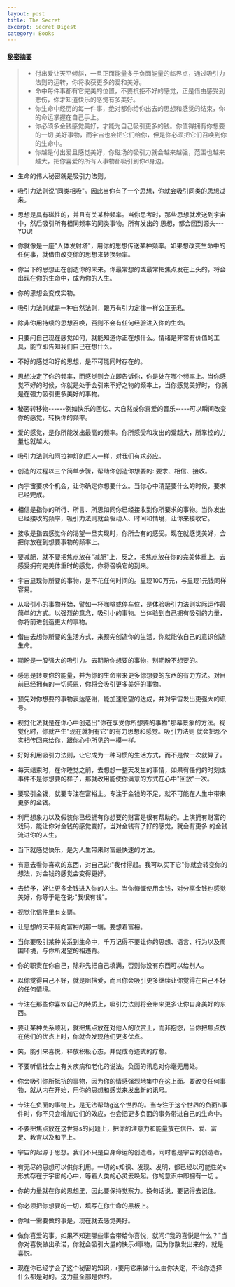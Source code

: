 ```yaml
---
layout: post
title: The Secret
excerpt: Secret Digest
category: Books
---
```


#### [秘密摘要](http://www.thesecret.tv/)

> - 付出爱让天平倾斜，一旦正面能量多于负面能量的临界点，通过吸引力法则的运转，你将收获更多的爱和美好。
> - 命中每件事都有它完美的位置，不要抗拒不好的感觉，正是借由感受到悲伤，你才知道快乐的感觉有多美好。
> - 你生命中经历的每一件事，绝对都你给你出去的思想和感觉的结束，你的命运掌握在自己手上。
> - 你必须多金钱感觉美好，才能为自己吸引更多的钱。你值得拥有你想要的一切 美好事物，而宇宙也会把它们给你，但是你必须把它们召唤到你的生命中。
> - 你越是付出爱且感觉美好，你磁场的吸引力就会越来越强，范围也越来越大，把你喜爱的所有人事物都吸引到你d身边。


- 生命的伟大秘密就是吸引力法则。
- 吸引力法则说"同类相吸"。因此当你有了一个思想，你就会吸引同类的思想过来。
- 思想是具有磁性的，并且有关某种频率。当你思考时，那些思想就发送到宇宙中，然后吸引所有相同频率的同类事物。所有发出的
  思想，都会回到源头---YOU!
- 你就像是一座"人体发射塔"，用你的思想传送某种频率。如果想改变生命中的任何事，就借由改变你的思想来转换频率。
- 你当下的思想正在创造你的未来。你最常想的或最常把焦点发在上头的，将会出现在你的生命中，成为你的人生。
- 你的思想会变成实物。
  
- 吸引力法则就是一种自然法则，跟万有引力定律一样公正无私。
- 除非你用持续的思想召唤，否则不会有任何经验进入你的生命。
- 只要问自己现在感觉如何，就能知道你正在想什么。情绪是非常有价值的工具，能立即告知我们自己在想什么。
- 不好的感觉和好的思想，是不可能同时存在的。
- 思想决定了你的频率，而感觉则会立即告诉你，你是处在哪个频率上。当你感觉不好的时候，你就是处于会引来不好之物的频率上，当你感觉美好时，
  你就是在强力吸引更多美好的事物。
- 秘密转移物------例如快乐的回忆、大自然或你喜爱的音乐-----可以瞬间改变你的感觉，转换你的频率。
- 爱的感觉，是你所能发出最高的频率。你所感受和发出的爱越大，所掌控的力量也就越大。

- 吸引力法则和阿拉神灯的巨人一样，对我们有求必应。
- 创造的过程以三个简单步骤，帮助你创造你想要的: 要求、相信、接收。
- 向宇宙要求个机会，让你确定你想要什么。当你心中清楚要什么的时候，要求已经完成。
- 相信是指你的所行、所言、所思如同你已经接收到你所要求的事物。当你发出已经接收的频率，吸引力法则就会驱动人、时间和情境，让你来接收它。
- 接收是指去感觉你的渴望一旦实现时，你所会有的感受。现在就感觉美好，会把你放在到想要事物的频率上。
- 要减肥，就不要把焦点放在"减肥"上，反之，把焦点放在你的完美体重上。去感受拥有完美体重时的感觉，你将召唤它的到来。
- 宇宙显现你所要的事物，是不花任何时间的。显现100万元，与显现1元钱同样容易。
- 从吸引小的事物开始，譬如一杯咖啡或停车位，是体验吸引力法则实际运作最简单的方式。以强烈的意念，吸引小的事物。当体验到自己拥有吸引的力量，你将前进创造更大的事物。
- 借由去想你所要的生活方式，来预先创造你的生活，你就能依自己的意识创造生命。


- 期盼是一股强大的吸引力。去期盼你想要的事物，别期盼不想要的。
- 感恩是转变你的能量，并为你的生命带来更多你想要的东西的有力方法。对目前已经拥有的一切感恩，你将会吸引更多美好的事物。
- 预先对你想要的事物表达感谢，能加速愿望的达成，并对宇宙发出更强大的讯号。
- 视觉化法就是在你心中创造出"你在享受你所想要的事物"那幕景象的方法。视觉化时，你就产生"现在就拥有它"的有力思想和感觉。吸引力法则
  就会把那个实相传回来给你，跟你心中所见的一模一样。
- 好好利用吸引力法则，让它成为一种习惯的生活方式，而不是做一次就算了。
- 每天结束时，在你睡觉之前，去想想一整天发生的事情，如果有任何的时刻或事件不是你想要的样子，那就改用能使你满意的方式在心中"回放"一次。


- 要吸引金钱，就要专注在富裕上。专注于金钱的不足，就不可能在人生中带来更多的金钱。
- 利用想象力以及假装你已经拥有你想要的财富是很有帮助的。上演拥有财富的戏码，能让你对金钱的感觉变好，当对金钱有了好的感觉，就会有更多
  的金钱流进你的人生。
- 当下就感觉快乐，是为人生带来财富最快速的方法。
- 有意去看你喜欢的东西，对自己说:"我付得起。我可以买下它"你就会转变你的想法，对金钱的感觉会变得更好。
- 去给予，好让更多金钱进入你的人生。当你慷慨使用金钱，对分享金钱也感觉美好，你等于是在说:"我很有钱"。
- 视觉化信件里有支票。
- 让思想的天平倾向富裕的那一端。要想着富裕。


- 当你要吸引某种关系到生命中，千万记得不要让你的思想、语言、行为以及周围环境，与你所渴望的相违背。
- 你的职责在你自己，除非先把自己填满，否则你没有东西可以给别人。
- 以你觉得自己不好，就是阻挡爱，而且你会吸引更多继续让你觉得在自己不好的任何情境。
- 专注在那些你喜欢自己的特质上，吸引力法则将会带来更多让你自身美好的东西。
- 要让某种关系顺利，就把焦点放在对他人的欣赏上，而非抱怨，当你把焦点放在他们的优点上时，你就会发现他们更多优点。


- 笑，能引来喜悦，释放积极心态，并促成奇迹式的疗愈。
- 不要听信社会上有关疾病和老化的说法。负面的讯息对你毫无用处。

- 你会吸引你所抵抗的事物，因为你的情感强烈地集中在这上面。要改变任何事物，就从内在开始，用你的思想和感觉来发出新的讯号。
- 专注在负面的事物上，是无法帮助g这个世界的。当专注于这个世界的负面h事件时，你不只会增加它们的效应，也会把更多负面的事务带进自己的生命中。
- 不要把焦点放在这世界s的问题上，把你的注意力和能量放在信任、爱、富足、教育以及和平上。

- 宇宙的起源于思想。我们不只是自身命运的创造者，同时也是宇宙的创造者。
- 有无尽的思想可以供你利用。一切的s知识、发现、发明，都已经以可能性的s形式存在于宇宙的心中，等着人类的心灵去唤起。你的意识中即拥有一切 。
- 你的力量就在你的思想里，因此要保持觉察力。换句话说，要记得去记住。


- 你必须把你想要的一切，填写在你生命的黑板上。
- 你唯一需要做的事是，现在就去感觉美好。
- 做你喜爱的事。如果不知道哪些事会带给你喜悦，就问:"我的喜悦是什么？"当你对喜悦做出承诺，你就会吸引大量的快乐d事物，因为你散发出来的，就是喜悦。
- 现在你已经学会了这个秘密的知识，r要用它来做什么由你决定，不论你选择什么都是对的。这力量全部是你的。
